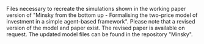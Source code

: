 Files necessary to recreate the simulations shown in the working paper version of "Minsky from the bottom up - Formalising the two-price model of investment in a simple agent-based framework".
Please note that a revised version of the model and paper exist. The revised paper is available on request. The updated model files can be found in the repository "Minsky".
